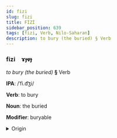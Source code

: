 ```yaml
---
id: fizi
slug: fizi
title: FİZİ
sidebar_position: 639
tags: [fizi, Verb, Nilo-Saharan]
description: to bury (the buried) § Verb
---
```


### fizi&emsp;<span kind="abugida">ɤɟⱴɟ</span>

*to bury (the buried)* **§** Verb

**IPA**: /ˈfi.d͡ʒi/

**Verb**: to bury

**Noun**: the buried

**Modifier**: buryable

<details>
    <summary>Origin</summary>
    Songhay fiji [fid͡ʒi]<br/>
    <em>Nilo-Saharan Language Family</em>
</details>